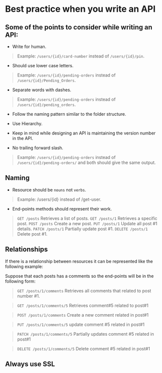 # Best practice when you write an API

## Some of the points to consider while writing an API:

  - Write for human.
  > Example: ```/users/{id}/card-number``` instead of ```/users/{id}/pin```.

  - Should use lower case letters.
  > Example: ```/users/{id}/pending-orders``` instead of ```/users/{id}/Pending_Orders```.

  - Separate words with dashes.
  > Example: ```/users/{id}/pending-orders``` instead of ```/users/{id}/pending_orders```.

  - Follow the naming pattern similar to the folder structure.

  - Use Hierarchy.

  - Keep in mind while designing an API is maintaining the version number in the API.
  
  - No trailing forward slash.
  > Example: ```/users/{id}/pending-orders``` instead of ```/users/{id}/pending-orders/``` and both should give the same output.

## Naming
  
  - Resource should be ```nouns``` not ```verbs```.
  > Example: /users/{id} instead of /get-user.

  - End-points methods should represent their work.
  > ```GET /posts``` Retrieves a list of posts.
  > ```GET /posts/1``` Retrieves a specific post.
  > ```POST /posts``` Create a new post.
  > ```PUT /posts/1``` Update all post #1 details.
  > ```PATCH /posts/1``` Partially update post #1.
  > ```DELETE /posts/1``` Delete post #1.

## Relationships

If there is a relationship between resources it can be represented like the following example:

Suppose that each posts has a comments so the end-points will be in the following form:

> ```GET /posts/1/comments``` Retrieves all comments that related to post number #1.

> ```GET /posts/1/comments/5``` Retrieves comment#5 related to post#1

> ```POST /posts/1/comments``` Create a new comment related in post#1

> ```PUT /posts/1/comments/5``` update comment #5 related in post#1

> ```PATCH /posts/1/comments/5``` Partially updates comment #5 related in post#1

> ```DELETE /posts/1/comments/5``` Delete comment #5 related in post#1

## Always use SSL
